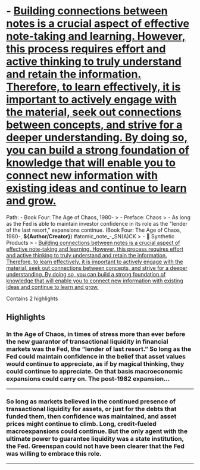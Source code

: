 # - [Building connections between notes is a crucial aspect of effective note-taking and learning. However, this process requires effort and active thinking to truly understand and retain the information. Therefore, to learn effectively, it is important to actively engage with the material, seek out connections between concepts, and strive for a deeper understanding. By doing so, you can build a strong foundation of knowledge that will enable you to connect new information with existing ideas and continue to learn and grow.](https://app.tana.inc?nodeid=ipmPulfons_V)

Path: - Book Four: The Age of Chaos, 1980- > - Preface: Chaos > - As long as the Fed is able to maintain investor confidence in its role as the "lender of the last resort," expansions continue. (Book Four: The Age of Chaos, 1980-, __${Author/Creator}__) #atomic_note_-_SN(A)CK > - 🔗 Synthetic Products > - [Building connections between notes is a crucial aspect of effective note-taking and learning. However, this process requires effort and active thinking to truly understand and retain the information. Therefore, to learn effectively, it is important to actively engage with the material, seek out connections between concepts, and strive for a deeper understanding. By doing so, you can build a strong foundation of knowledge that will enable you to connect new information with existing ideas and continue to learn and grow.](https://app.tana.inc?nodeid=ipmPulfons_V)

Contains 2 highlights

## Highlights

### In the Age of Chaos, in times of stress more than ever before the new guarantor of transactional liquidity in financial markets was the Fed, the “lender of last resort.” So long as the Fed could maintain confidence in the belief that asset values would continue to appreciate, as if by magical thinking, they could continue to appreciate. On that basis macroeconomic expansions could carry on. The post-1982 expansion…  
---

### So long as markets believed in the continued presence of transactional liquidity for assets, or just for the debts that funded them, then confidence was maintained, and asset prices might continue to climb. Long, credit-fueled macroexpansions could continue. But the only agent with the ultimate power to guarantee liquidity was a state institution, the Fed. Greenspan could not have been clearer that the Fed was willing to embrace this role.  
---

